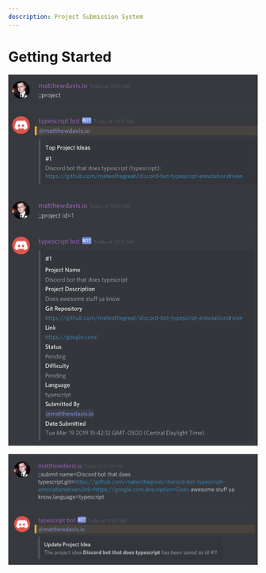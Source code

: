 ```yaml
---
description: Project Submission System
---
```


# Getting Started



![](../.gitbook/assets/screen-shot-2019-03-19-at-11.05.40-am.png)

![](../.gitbook/assets/screen-shot-2019-03-19-at-10.52.14-am.png)

